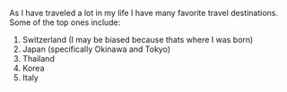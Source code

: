As I have traveled a lot in my life I have many favorite travel destinations. Some of the top ones include:

1. Switzerland (I may be biased because thats where I was born)
2. Japan (specifically Okinawa and Tokyo)
3. Thailand
4. Korea
5. Italy
